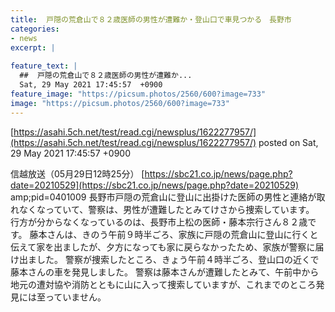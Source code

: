 ```yaml
---
title:  戸隠の荒倉山で８２歳医師の男性が遭難か・登山口で車見つかる　長野市  
categories:
- news
excerpt: |
  
feature_text: |
  ##  戸隠の荒倉山で８２歳医師の男性が遭難か...
  Sat, 29 May 2021 17:45:57  +0900
feature_image: "https://picsum.photos/2560/600?image=733"
image: "https://picsum.photos/2560/600?image=733"
---
```


[https://asahi.5ch.net/test/read.cgi/newsplus/1622277957/](https://asahi.5ch.net/test/read.cgi/newsplus/1622277957/)
posted on Sat, 29 May 2021 17:45:57  +0900

<!--more-->

信越放送（05月29日12時25分） [https://sbc21.co.jp/news/page.php?date=20210529](https://sbc21.co.jp/news/page.php?date=20210529) amp;pid=0401009 長野市戸隠の荒倉山に登山に出掛けた医師の男性と連絡が取れなくなっていて、警察は、男性が遭難したとみてけさから捜索しています。 行方が分からなくなっているのは、長野市上松の医師・藤本宗行さん８２歳です。 藤本さんは、きのう午前９時半ごろ、家族に戸隠の荒倉山に登山に行くと伝えて家を出ましたが、夕方になっても家に戻らなかったため、家族が警察に届け出ました。 警察が捜索したところ、きょう午前４時半ごろ、登山口の近くで藤本さんの車を発見しました。 警察は藤本さんが遭難したとみて、午前中から地元の遭対協や消防とともに山に入って捜索していますが、これまでのところ発見には至っていません。
